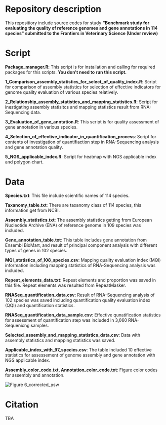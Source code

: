 # Repository description

This repositiory include source codes for study **"Benchmark study for evaluating the quality of reference genomes and gene annotations in 114 species" submitted to the Frontiers in Veterinary Science (Under review)**

# Script
**Package_manager.R**: This script is for installation and calling for required packages for this scripts. **You don't need to run this script.**

**1_Comparison_assembly_statistics_for_select_of_quality_index.R**: Script for comparison of assembly statistics for selection of effective indicators for genome quality evaluation of various species relatively.

**2_Relationship_assembly_statistics_and_mapping_statistics.R**: Script for inestigating assembly statisitcs and mapping statistics result from RNA-Sequencing data.


**3_Evaluation_of_gene_anntation.R**: This script is for quality assessment of gene annotation in various species.

**4_Selection_of_effective_indicator_in_quantification_process**: Script for contents of investigation of quantifiaction step in RNA-Sequencing analysis and gene annotation quality.

**5_NGS_applicable_index.R**: Script for heatmap with NGS applicable index and polygon chart.




# Data

**Species.txt**: This file include scientific names of 114 species.

**Taxanomy_table.txt**: There are taxanomy class of 114 species, this information get from NCBI.

**Assembly_statistics.txt**: The assembly statistics getting from European Nucleotide Archive (ENA) of reference genome in 109 species was included.

**Gene_annotation_table.txt**: This table includes gene annotation from Ensembl BioMart, and result of principal component analysis with different types of genes in 102 species.

**MQI_statistics_of_108_species.csv**: Mapping quality evaluation index (MQI) information including mapping statistics of RNA-Sequencing analysis was included. 

**Repeat_elements_data.txt**: Repeat elements and proportion was saved in this file. Repeat elements was resulted from RepeatMasker.

**RNASeq_quantification_data.csv**: Result of RNA-Sequencing analysis of 102 species was saved including quantification quality evaluation index (QQI) and quantification statistics.

**RNASeq_quantification_data_sample.csv**: Effective qunatification statistics for assessment of quantification step was included in 3,060 RNA-Sequenicng samples.

**Selected_assembly_and_mapping_statistics_data.csv**: Data with assembly statistics and mapping statistics was saved.

**Applicable_index_with_97_species.csv**: The table included 10 effective statistics for assessement of genome assembly and gene annotation with NGS applicable index.

**Assembly_color_code.txt, Annotation_color_code.txt**: Figure color codes for assembly and annotation.

![Figure 6_corrected_psw](https://user-images.githubusercontent.com/122352598/212760190-5a3e63fc-d24f-439c-b9a5-06d7b126875d.jpg)

# Citation
TBA
